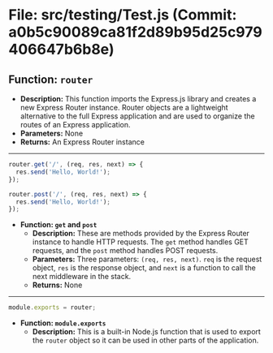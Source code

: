 # File: src/testing/Test.js (Commit: a0b5c90089ca81f2d89b95d25c979406647b6b8e)

## Function: `router`

- **Description:** This function imports the Express.js library and creates a new Express Router instance. Router objects are a lightweight alternative to the full Express application and are used to organize the routes of an Express application.
- **Parameters:** None
- **Returns:** An Express Router instance

---

```javascript
router.get('/', (req, res, next) => {
  res.send('Hello, World!');
});

router.post('/', (req, res, next) => {
  res.send('Hello, World!');
});
```

- **Function: `get` and `post`**
  - **Description:** These are methods provided by the Express Router instance to handle HTTP requests. The `get` method handles GET requests, and the `post` method handles POST requests.
  - **Parameters:** Three parameters: `(req, res, next)`. `req` is the request object, `res` is the response object, and `next` is a function to call the next middleware in the stack.
  - **Returns:** None

---

```javascript
module.exports = router;
```

- **Function: `module.exports`**
  - **Description:** This is a built-in Node.js function that is used to export the `router` object so it can be used in other parts of the application.